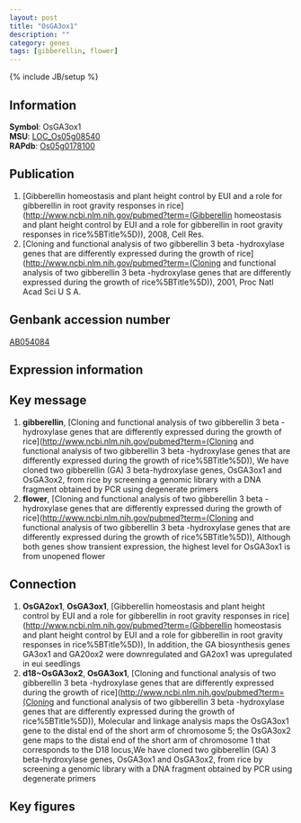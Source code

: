 ```yaml
---
layout: post
title: "OsGA3ox1"
description: ""
category: genes
tags: [gibberellin, flower]
---
```

{% include JB/setup %}

## Information
__Symbol__: OsGA3ox1  
__MSU__: [LOC_Os05g08540](http://rice.plantbiology.msu.edu/cgi-bin/ORF_infopage.cgi?orf=LOC_Os05g08540)  
__RAPdb__: [Os05g0178100](http://rapdb.dna.affrc.go.jp/viewer/gbrowse_details/irgsp1?name=Os05g0178100)  

## Publication
1. [Gibberellin homeostasis and plant height control by EUI and a role for gibberellin in root gravity responses in rice](http://www.ncbi.nlm.nih.gov/pubmed?term=(Gibberellin homeostasis and plant height control by EUI and a role for gibberellin in root gravity responses in rice%5BTitle%5D)), 2008, Cell Res.
2. [Cloning and functional analysis of two gibberellin 3 beta -hydroxylase genes that are differently expressed during the growth of rice](http://www.ncbi.nlm.nih.gov/pubmed?term=(Cloning and functional analysis of two gibberellin 3 beta -hydroxylase genes that are differently expressed during the growth of rice%5BTitle%5D)), 2001, Proc Natl Acad Sci U S A.

## Genbank accession number
[AB054084](http://www.ncbi.nlm.nih.gov/nuccore/AB054084)

## Expression information

## Key message
1. __gibberellin__, [Cloning and functional analysis of two gibberellin 3 beta -hydroxylase genes that are differently expressed during the growth of rice](http://www.ncbi.nlm.nih.gov/pubmed?term=(Cloning and functional analysis of two gibberellin 3 beta -hydroxylase genes that are differently expressed during the growth of rice%5BTitle%5D)), We have cloned two gibberellin (GA) 3 beta-hydroxylase genes, OsGA3ox1 and OsGA3ox2, from rice by screening a genomic library with a DNA fragment obtained by PCR using degenerate primers
2. __flower__, [Cloning and functional analysis of two gibberellin 3 beta -hydroxylase genes that are differently expressed during the growth of rice](http://www.ncbi.nlm.nih.gov/pubmed?term=(Cloning and functional analysis of two gibberellin 3 beta -hydroxylase genes that are differently expressed during the growth of rice%5BTitle%5D)),  Although both genes show transient expression, the highest level for OsGA3ox1 is from unopened flower

## Connection
1. __OsGA2ox1__, __OsGA3ox1__, [Gibberellin homeostasis and plant height control by EUI and a role for gibberellin in root gravity responses in rice](http://www.ncbi.nlm.nih.gov/pubmed?term=(Gibberellin homeostasis and plant height control by EUI and a role for gibberellin in root gravity responses in rice%5BTitle%5D)),  In addition, the GA biosynthesis genes GA3ox1 and GA20ox2 were downregulated and GA2ox1 was upregulated in eui seedlings
2. __d18~OsGA3ox2__, __OsGA3ox1__, [Cloning and functional analysis of two gibberellin 3 beta -hydroxylase genes that are differently expressed during the growth of rice](http://www.ncbi.nlm.nih.gov/pubmed?term=(Cloning and functional analysis of two gibberellin 3 beta -hydroxylase genes that are differently expressed during the growth of rice%5BTitle%5D)),  Molecular and linkage analysis maps the OsGA3ox1 gene to the distal end of the short arm of chromosome 5; the OsGA3ox2 gene maps to the distal end of the short arm of chromosome 1 that corresponds to the D18 locus,We have cloned two gibberellin (GA) 3 beta-hydroxylase genes, OsGA3ox1 and OsGA3ox2, from rice by screening a genomic library with a DNA fragment obtained by PCR using degenerate primers

## Key figures


